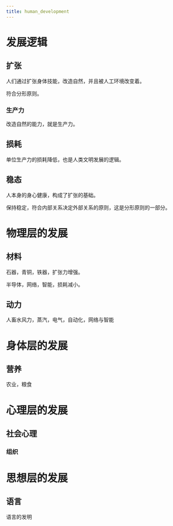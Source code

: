 ```yaml
---
title: human_development
---
```




# 发展逻辑

## 扩张

人们通过扩张身体技能，改造自然，并且被人工环境改变着。

符合分形原则。

### 生产力

改造自然的能力，就是生产力。

## 损耗

单位生产力的损耗降低，也是人类文明发展的逻辑。

## 稳态

人本身的身心健康，构成了扩张的基础。

保持稳定，符合内部关系决定外部关系的原则，这是分形原则的一部分。

# 物理层的发展

## 材料

石器，青铜，铁器，扩张力增强。

半导体，网络，智能，损耗减小。

## 动力

人畜水风力，蒸汽，电气，自动化，网络与智能

# 身体层的发展

## 营养

农业，粮食

# 心理层的发展

## 社会心理

### 组织

# 思想层的发展

## 语言

语言的发明

